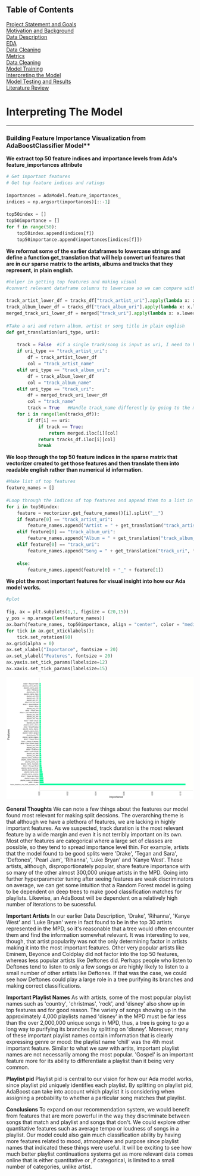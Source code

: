 ## Table of Contents
[Project Statement and Goals](https://tralpha.github.io/spotify-project/project-statement-and-goals.html) <br>
[Motivation and Background](https://tralpha.github.io/spotify-project/motivation-and-background.html) <br>
[Data Description](https://tralpha.github.io/spotify-project/data-description.html) <br>
[EDA](https://tralpha.github.io/spotify-project/eda.html) <br>
[Data Cleaning](https://tralpha.github.io/spotify-project/data-cleaning.html) <br>
[Metrics](https://tralpha.github.io/spotify-project/metrics.html) <br>
[Data Cleaning](https://tralpha.github.io/spotify-project/data-cleaning.html) <br>
[Model Training](https://tralpha.github.io/spotify-project/model-training.html) <br>
[Interpreting the Model](https://tralpha.github.io/spotify-project/interpreting-the-model.html) <br>
[Model Testing and Results](https://tralpha.github.io/spotify-project/model-testing-and-results.html) <br>
[Literature Review](https://tralpha.github.io/spotify-project/literature-review.html) <br>

# Interpreting The Model
---

### Building Feature Importance Visualization from AdaBoostClassifier Model**

**We extract top 50 feature indices and importance levels from Ada's feature_importances attribute**
```python
# Get important features
# Get top feature indices and ratings

importances = AdaModel.feature_importances_
indices = np.argsort(importances)[::-1]

top50index = []
top50importance = []
for f in range(50):
    top50index.append(indices[f])
    top50importance.append(importances[indices[f]])
```

**We reformat some of the earlier dataframes to lowercase strings and define a function get_translation that will help convert uri features that are in our sparse matrix to the artists, albums and tracks that they represent, in plain english.**
```python
#helper in getting top features and making visual
#convert relevant dataframe columns to lowercase so we can compare with top feature output

track_artist_lower_df = tracks_df["track_artist_uri"].apply(lambda x: x.lower())
track_album_lower_df = tracks_df["track_album_uri"].apply(lambda x: x.lower())
merged_track_uri_lower_df = merged["track_uri"].apply(lambda x: x.lower())

#Take a uri and return album, artist or song title in plain english
def get_translation(uri_type, uri):
    
    track = False  #if a single track/song is input as uri, I need to handle it differently
    if uri_type == "track_artist_uri":
        df = track_artist_lower_df
        col = "track_artist_name"
    elif uri_type == "track_album_uri":
        df = track_album_lower_df
        col = "track_album_name"
    elif uri_type == "track_uri":
        df = merged_track_uri_lower_df
        col = "track_name"
        track = True   #Handle track_name differently by going to the merged df
    for i in range(len(tracks_df)):
        if df[i] == uri:
            if track == True:
                return merged.iloc[i][col]
            return tracks_df.iloc[i][col]
            break
```

**We loop through the top 50 feature indices in the sparse matrix that vectorizer created to get those features and then translate them into readable english rather than numerical id information.**
```python
#Make list of top features
feature_names = []

#Loop through the indices of top features and append them to a list in plain english, not uri info
for i in top50index:
    feature = vectorizer.get_feature_names()[i].split("__")
    if feature[0] == "track_artist_uri":
        feature_names.append("Artist = " + get_translation("track_artist_uri", feature[1]))
    elif feature[0] == "track_album_uri":
        feature_names.append("Album = " + get_translation("track_album_uri", feature[1]))
    elif feature[0] == "track_uri":
        feature_names.append("Song = " + get_translation("track_uri", feature[1].lstrip()))
    
    else:
        feature_names.append(feature[0] + "_" + feature[1])
```

**We plot the most important features for visual insight into how our Ada model works.**
```python
#plot

fig, ax = plt.subplots(1,1, figsize = (20,15))
y_pos = np.arange(len(feature_names))
ax.barh(feature_names, top50importance, align = "center", color = "mediumspringgreen")
for tick in ax.get_xticklabels():
    tick.set_rotation(90)
ax.grid(alpha = 0)
ax.set_xlabel("Importance", fontsize = 20)
ax.set_ylabel("Features", fontsize = 20)
ax.yaxis.set_tick_params(labelsize=12)
ax.xaxis.set_tick_params(labelsize=15)
```


![fig1](images/Feature_Importance.png)


**General Thoughts**
We can note a few things about the features our model found most relevant for making split decsions.  The overarching theme is that although we have a plethora of features, we are lacking in highly important features.  As we suspected, track duration is the most relevant feature by a wide margin and even it is not terribly important on its own.  Most other features are categorical where a large set of classes are possible, so they tend to spread importance level thin.  For example, artists that the model found to be good splits were 'Drake', 'Tegan and Sara', 'Deftones', 'Pearl Jam', 'Rihanna', 'Luke Bryan' and 'Kanye West'.  These artists, although, disproportionately popular, share feature importance with so many of the other almost 300,000 unique artists in the MPD.  Going into further hyperparameter tuning after seeing features are weak discriminators on average, we can get some intuition that a Random Forest model is going to be dependent on deep trees to make good classification matches for playlists.  Likewise, an AdaBoost will be dependent on a relatively high number of iterations to be sucessful.  

**Important Artists**
In our earlier Data Description, 'Drake', 'Rihanna', 'Kanye West' and 'Luke Bryan' were in fact found to be in the top 30 artists represented in the MPD, so it's reasonable that a tree would often encounter them and find the information somewhat relevant.  It was interesting to see, though, that artist popularity was not the only determining factor in artists making it into the most important features.  Other very popular artists like Eminem, Beyonce and Coldplay did not factor into the top 50 features, whereas less popular artists like Deftones did.  Perhaps people who listen to Deftones tend to listen to only a few songs or are highly likely to listen to a small number of other artists like Deftones.  If that was the case, we could see how Deftones could play a large role in a tree purifying its branches and making correct classifications.  

**Important Playlist Names**
As with artists, some of the most popular playlist names such as 'country', 'christmas', 'rock', and 'disney' also show up in top features and for good reason.  The variety of songs showing up in the approximately 4,000 playlists named 'disney' in the MPD must be far less than the over 2,000,000 unique songs in MPD, thus, a tree is going to go a long way to purifying its branches by splitting on 'disney'.  Moreover, many of these important playlist names contain imformation that is clearly expressing genre or mood: the playlist name 'chill' was the 4th most important feature.  Similar to what we saw with artits, important playlist names are not necessarily among the most popular.  'Gospel' is an important feature more for its ability to differentiate a playlist than it being very common.

**Playlist pid**
Playlist pid is central to our vision for how our Ada model works, since playlist pid uniquely identifies each playlist.  By splitting on playlist pid, AdaBoost can take into account which playlist it is considering when assigning a probability to whether a particular song matches that playlist.  

**Conclusions**
To expand on our recommendation system, we would benefit from features that are more powerful in the way they discriminate between songs that match and playlist and songs that don't.  We could explore other quantitative features such as average tempo or loudness of songs in a playlist.  Our model could also gain much classification ability by having more features related to mood, atmosphere and purpose since playlist names that indicated these things were useful.  It will be exciting to see how much better playlist continuations systems get as more relevant data comes online that is either quantitative or ,if categorical, is limited to a small number of categories, unlike artist.
